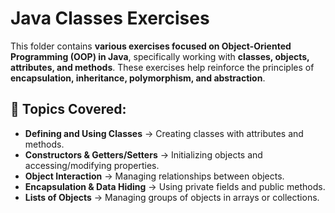 # Java Classes Exercises  

This folder contains **various exercises focused on Object-Oriented Programming (OOP) in Java**, specifically working with **classes, objects, attributes, and methods**. These exercises help reinforce the principles of **encapsulation, inheritance, polymorphism, and abstraction**.

## 📌 Topics Covered:
- **Defining and Using Classes** → Creating classes with attributes and methods.
- **Constructors & Getters/Setters** → Initializing objects and accessing/modifying properties.
- **Object Interaction** → Managing relationships between objects.
- **Encapsulation & Data Hiding** → Using private fields and public methods.
- **Lists of Objects** → Managing groups of objects in arrays or collections.
